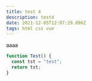 ```yaml
---
title: test 4
description: test4
date: 2021-12-05T12:07:29.896Z
tags: html css vue
---
```

aaaa

```javascript
function Test() {
  const tst = "test";
  return tst;
}
```